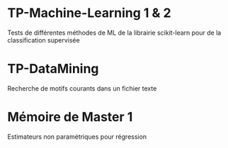 <h1>TP-Machine-Learning 1 & 2</h1>
<p>
Tests de différentes méthodes de ML de la librairie scikit-learn pour de la classification supervisée
</p>

<h1>TP-DataMining</h1>
<p>
Recherche de motifs courants dans un fichier texte
</p>

<h1>Mémoire de Master 1</h1>
<p>
Estimateurs non paramétriques pour régression
</p> 